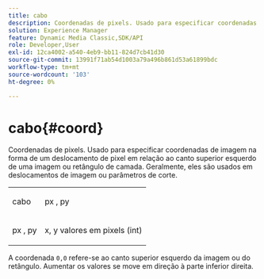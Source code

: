 ```yaml
---
title: cabo
description: Coordenadas de pixels. Usado para especificar coordenadas de imagem na forma de um deslocamento de pixel em relação ao canto superior esquerdo de uma imagem ou retângulo de camada. Geralmente, eles são usados em deslocamentos de imagem ou parâmetros de corte.
solution: Experience Manager
feature: Dynamic Media Classic,SDK/API
role: Developer,User
exl-id: 12ca4002-a540-4eb9-bb11-824d7cb41d30
source-git-commit: 13991f71ab54d1003a79a496b861d53a61899bdc
workflow-type: tm+mt
source-wordcount: '103'
ht-degree: 0%

---
```


# cabo{#coord}

Coordenadas de pixels. Usado para especificar coordenadas de imagem na forma de um deslocamento de pixel em relação ao canto superior esquerdo de uma imagem ou retângulo de camada. Geralmente, eles são usados em deslocamentos de imagem ou parâmetros de corte.

<table id="simpletable_A686120953124ACB8803CB9C877252AB"> 
 <tr class="strow"> 
  <td class="stentry"> <p><span class="codeph"> <span class="varname"> cabo</span> </span> </p> </td> 
  <td class="stentry"> <p><span class="codeph"> <span class="varname"> px</span> </span>, <span class="codeph"><span class="varname"> py</span></span> </p></td> 
 </tr> 
 <tr class="strow"> 
  <td class="stentry"> <p><span class="codeph"> <span class="varname"> px</span> </span>, <span class="codeph"><span class="varname"> py</span></span> </p></td> 
  <td class="stentry"> <p><span class="varname"> x</span>, <span class="varname"> y</span> valores em pixels (int) </p></td> 
 </tr> 
</table>

A coordenada `0,0` refere-se ao canto superior esquerdo da imagem ou do retângulo. Aumentar os valores se move em direção à parte inferior direita.

